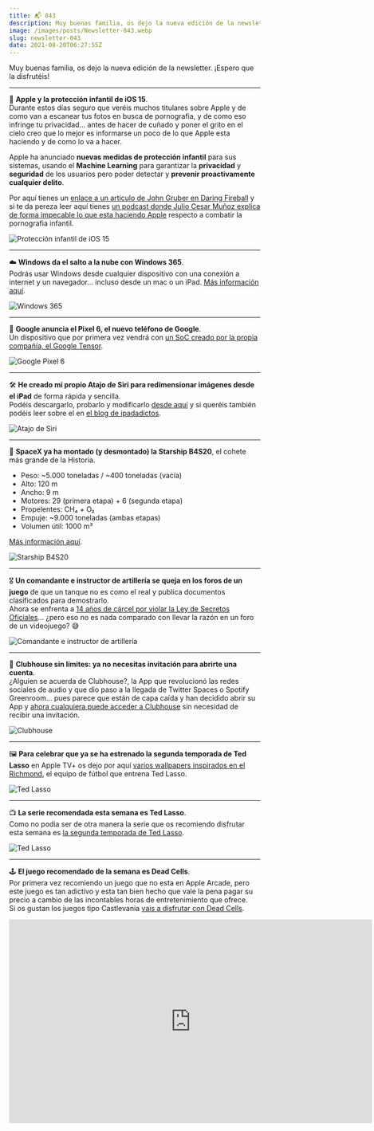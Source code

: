 ```yaml
---
title: 📬 043
description: Muy buenas familia, os dejo la nueva edición de la newsletter. ¡Espero que la disfrutéis!
image: /images/posts/Newsletter-043.webp
slug: newsletter-043
date: 2021-08-20T06:27:55Z
---
```


Muy buenas familia, os dejo la nueva edición de la newsletter. ¡Espero que la disfrutéis!

---

🔐 **Apple y la protección infantil de iOS 15**.  
Durante estos días seguro que veréis muchos titulares sobre Apple y de como van a escanear tus fotos en busca de pornografia, y de como eso infringe tu privacidad… antes de hacer de cuñado y poner el grito en el cielo creo que lo mejor es informarse un poco de lo que Apple esta haciendo y de como lo va a hacer.

Apple ha anunciado **nuevas medidas de protección infantil** para sus sistemas, usando el **Machine Learning** para garantizar la **privacidad** y **seguridad** de los usuarios pero poder detectar y **prevenir proactivamente cualquier delito**.

Por aquí tienes un [enlace a un articulo de John Gruber en Daring Fireball](https://daringfireball.net/2021/08/apple_child_safety_initiatives_slippery_slope) y si te da pereza leer aquí tienes [un podcast donde Julio Cesar Muñoz explica de forma impecable lo que esta haciendo Apple](https://cuonda.com/apple-coding-daily) respecto a combatir la pornografia infantil.

![Protección infantil de iOS 15](https://bucketeer-e05bbc84-baa3-437e-9518-adb32be77984.s3.amazonaws.com/public/images/e4d88a44-b3d7-4e20-b65c-a3bb7dbbe5e7_1023x551.png)

---

☁️ **Windows da el salto a la nube con Windows 365**.  
Podrás usar Windows desde cualquier dispositivo con una conexión a internet y un navegador… incluso desde un mac o un iPad. [Más información aquí](https://hipertextual.com/2021/07/windows-version-navegador).

![Windows 365](https://bucketeer-e05bbc84-baa3-437e-9518-adb32be77984.s3.amazonaws.com/public/images/8a2b62d8-6678-447e-8c33-4c7a7d78e098_1200x472.webp)

---

📱 **Google anuncia el Pixel 6, el nuevo teléfono de Google**.  
Un dispositivo que por primera vez vendrá con [un SoC creado por la propia compañía, el Google Tensor](https://www.xatakandroid.com/moviles-android/google-muestra-completo-pixel-6-google-pixel-6-pro-diseno-arriesgado-procesador-propio).

![Google Pixel 6](https://bucketeer-e05bbc84-baa3-437e-9518-adb32be77984.s3.amazonaws.com/public/images/2f74b49f-1fdc-41c0-a449-0c90d2a4a63f_650x421.jpeg)

---

🛠 **He creado mi propio Atajo de Siri para redimensionar imágenes desde el iPad** de forma rápida y sencilla.  
Podéis descargarlo, probarlo y modificarlo [desde aquí](https://ajra.substack.com/p/i-ipad-005) y si queréis también podéis leer sobre el en [el blog de ipadadictos](https://ipadadictos.com/blogs/noticias/atajos-redimensionar-imagenes-desde-el-ipad).

![Atajo de Siri](https://bucketeer-e05bbc84-baa3-437e-9518-adb32be77984.s3.amazonaws.com/public/images/f3a029e2-183d-4be4-a591-c2e439ccfc9b_2028x1521.jpeg)

---

🚀 **SpaceX ya ha montado (y desmontado) la Starship B4S20**, el cohete más grande de la Historia.  
- Peso: ~5.000 toneladas / ~400 toneladas (vacía)
- Alto: 120 m
- Ancho: 9 m
- Motores: 29 (primera etapa) + 6 (segunda etapa)
- Propelentes: CH₄ + O₂
- Empuje: ~9.000 toneladas (ambas etapas)
- Volumen útil: 1000 m³

[Más información aquí](https://es.gizmodo.com/spacex-monta-con-exito-el-cohete-mas-alto-del-mundo-y-1847436594).

![Starship B4S20](https://bucketeer-e05bbc84-baa3-437e-9518-adb32be77984.s3.amazonaws.com/public/images/4f52a9f8-49c9-4072-8023-ac889243ebb9_2560x3840.jpeg)

---

🎖 **Un comandante e instructor de artillería se queja en los foros de un juego** de que un tanque no es como el real y publica documentos clasificados para demostrarlo.  
Ahora se enfrenta a [14 años de cárcel por violar la Ley de Secretos Oficiales](https://vandal.elespanol.com/noticia-amp/1350746222/se-la-juega-a-pasar-14-anos-en-prision-para-que-cambien-un-tanque-de-war-thunder/)… ¿pero eso no es nada comparado con llevar la razón en un foro de un videojuego? 😅

![Comandante e instructor de artillería](https://bucketeer-e05bbc84-baa3-437e-9518-adb32be77984.s3.amazonaws.com/public/images/03b75ec4-9532-4406-a3d9-b73ee7debd83_1280x694.webp)

---

👋 **Clubhouse sin límites: ya no necesitas invitación para abrirte una cuenta**.  
¿Alguien se acuerda de Clubhouse?, la App que revolucionó las redes sociales de audio y que dio paso a la llegada de Twitter Spaces o Spotify Greenroom… pues parece que están de capa caída y han decidido abrir su App y [ahora cualquiera puede acceder a Clubhouse](https://www.xatakandroid.com/aplicaciones-android/clubhouse-elimina-fin-su-mayor-problema-adios-a-invitaciones-para-crear-cuenta) sin necesidad de recibir una invitación.

![Clubhouse](https://bucketeer-e05bbc84-baa3-437e-9518-adb32be77984.s3.amazonaws.com/public/images/01bb0c4c-f37d-4534-a253-12321c29aff3_1200x630.png)

---

🖼 **Para celebrar que ya se ha estrenado la segunda temporada de Ted Lasso** en Apple TV+ os dejo por aquí [varios wallpapers inspirados en el Richmond](https://ipadadictos.com/blogs/noticias/wallpaper-de-ted-lasso), el equipo de fútbol que entrena Ted Lasso.

![Ted Lasso](https://bucketeer-e05bbc84-baa3-437e-9518-adb32be77984.s3.amazonaws.com/public/images/f258bceb-440e-4ac1-8dd7-76146e057093_1200x900.webp)

---

📺 **La serie recomendada esta semana es Ted Lasso**.  
Como no podia ser de otra manera la serie que os recomiendo disfrutar esta semana es [la segunda temporada de Ted Lasso](https://tv.apple.com/us/show/ted-lasso/umc.cmc.vtoh0mn0xn7t3c643xqonfzy).

![Ted Lasso](https://bucketeer-e05bbc84-baa3-437e-9518-adb32be77984.s3.amazonaws.com/public/images/48e0a92c-7c9a-4ad9-9f91-13816975c7f5_1960x1102.jpeg)

---

🕹 **El juego recomendado de la semana es Dead Cells**.  
Por primera vez recomiendo un juego que no esta en Apple Arcade, pero este juego es tan adictivo y esta tan bien hecho que vale la pena pagar su precio a cambio de las incontables horas de entretenimiento que ofrece.  
Si os gustan los juegos tipo Castlevania [vais a disfrutar con Dead Cells](https://apps.apple.com/us/app/dead-cells/id1389752090?l=es).

<iframe src="https://www.youtube-nocookie.com/embed/KV6fBYuuPMg?rel=0&amp;autoplay=0&amp;showinfo=0&amp;enablejsapi=0" frameborder="0" loading="lazy" gesture="media" allow="autoplay; fullscreen" allowautoplay="true" allowfullscreen="true" width="728" height="409"></iframe>

